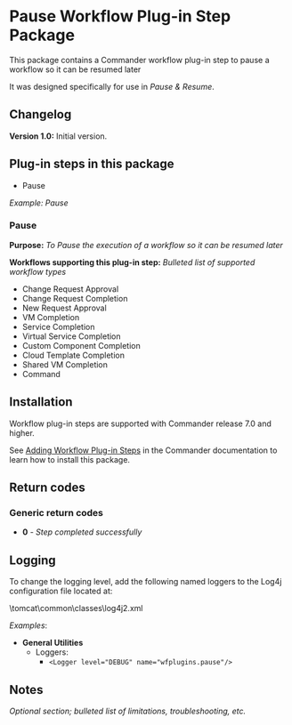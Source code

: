 # Pause Workflow Plug-in Step Package

This package contains a Commander workflow plug-in step to pause a workflow so it can be resumed later

It was designed specifically for use in *Pause & Resume*.

## Changelog

**Version 1.0:** Initial version.

## Plug-in steps in this package
+ Pause

*Example: Pause*

### Pause
**Purpose:** *To Pause the execution of a workflow so it can be resumed later*

**Workflows supporting this plug-in step:** *Bulleted list of supported workflow types*

  * Change Request Approval
  * Change Request Completion
  * New Request Approval
  * VM Completion
  * Service Completion
  * Virtual Service Completion
  * Custom Component Completion
  * Cloud Template Completion
  * Shared VM Completion
  * Command

## Installation

Workflow plug-in steps are supported with Commander release 7.0 and higher. 

See [Adding Workflow Plug-in Steps](https://docs.embotics.com/commander/Using-Plug-In-WF-Steps.htm#Adding) in the Commander documentation to learn how to install this package. 

## Return codes

### Generic return codes

+ **0** - *Step completed successfully*

## Logging
To change the logging level, add the following named loggers to the Log4j configuration file located at: 

<vcommander-install>\tomcat\common\classes\log4j2.xml 

*Examples*:

+ **General Utilities**
    + Loggers:
      + `<Logger level="DEBUG" name="wfplugins.pause"/>`

## Notes
*Optional section; bulleted list of limitations, troubleshooting, etc.*
